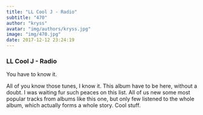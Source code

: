 ```yaml
---
title: "LL Cool J - Radio"
subtitle: "470"
author: "kryss"
avatar: "img/authors/kryss.jpg"
image: "img/470.jpg"
date: 2017-12-12 23:24:19
---
```


### LL Cool J - Radio
You have to know it.

All of you know those tunes, I know it. This album have to be here, without a doubt. I was waiting fur such peaces on this list. All of us new some most popular tracks from albums like this one, but only few listened to the whole album, which actually forms a whole story. Cool stuff.
